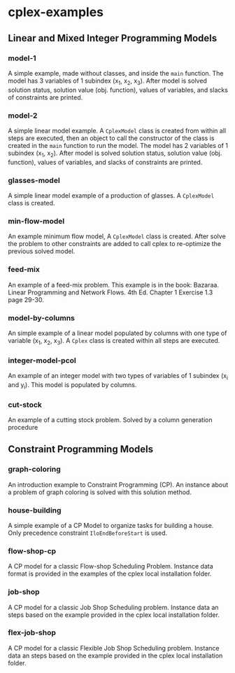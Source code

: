 # cplex-examples

## Linear and Mixed Integer Programming Models

### model-1
A simple example, made without classes, and inside the ```main``` function. The model has 3 variables of 1 subindex (x<sub>1</sub>, x<sub>2</sub>, x<sub>3</sub>). After model is solved solution status, solution value (obj. function), values of variables, and slacks of constraints are printed.

### model-2
A simple linear model example. A ```CplexModel``` class is created from within all steps are executed, then an object to call the constructor of the class is created in the ```main``` function to run the model. The model has 2 variables of 1 subindex (x<sub>1</sub>, x<sub>2</sub>). After model is solved solution status, solution value (obj. function), values of variables, and slacks of constraints are printed.

### glasses-model
A simple linear model example of a production of glasses. A ```CplexModel``` class is created.

### min-flow-model
An example minimum flow model, A ```CplexModel``` class is created. After solve the problem to other constraints are added to call cplex to re-optimize the previous solved model. 

### feed-mix
An example of a feed-mix problem. This example is in the book: Bazaraa. Linear Programming and Network Flows. 4th Ed. Chapter 1 Exercise 1.3 page 29-30.

### model-by-columns
An simple example of a linear model populated by columns with one type of variable (x<sub>1</sub>, x<sub>2</sub>, x<sub>3</sub>). A ```Cplex``` class is created within all steps are executed.

### integer-model-pcol
An example of an integer model with two types of variables of 1 subindex (x<sub>i</sub> and y<sub>i</sub>). This model is populated by columns.

### cut-stock
An example of a cutting stock problem. Solved by a column generation procedure

## Constraint Programming Models
### graph-coloring
An introduction example to Constraint Programming (CP). An instance about a problem of graph coloring is solved with this solution method.

### house-building
A simple example of a CP Model to organize tasks for building a house. Only precedence constraint ```IloEndBeforeStart``` is used.

### flow-shop-cp
A CP model for a classic Flow-shop Scheduling Problem. Instance data format is provided in the examples of the cplex local installation folder.

### job-shop
A CP model for a classic Job Shop Scheduling problem. Instance data an steps based on the example provided in the cplex local installation folder.

### flex-job-shop
A CP model for a classic Flexible Job Shop Scheduling problem. Instance data an steps based on the example provided in the cplex local installation folder.

